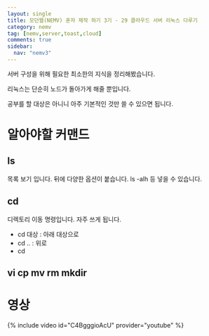 ```yaml
---
layout: single
title: 모던웹(NEMV) 혼자 제작 하기 3기 - 29 클라우드 서버 리눅스 다루기
category: nemv
tag: [nemv,server,toast,cloud]
comments: true
sidebar:
  nav: "nemv3"
---
```


서버 구성을 위해 필요한 최소한의 지식을 정리해봤습니다.

리눅스는 단순히 노드가 돌아가게 해줄 뿐입니다.

공부를 할 대상은 아니니 아주 기본적인 것만 쓸 수 있으면 됩니다.

# 알아야할 커맨드

## ls

목록 보기 입니다. 뒤에 다양한 옵션이 붙습니다. ls -alh 등 넣을 수 있습니다.

## cd

디렉토리 이동 명령입니다. 자주 쓰게 됩니다.

- cd 대상 : 아래 대상으로
- cd .. : 위로
- cd 

## vi cp mv rm mkdir

# 영상

{% include video id="C4BgggioAcU" provider="youtube" %}   




